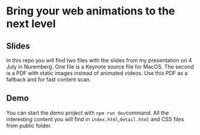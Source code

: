 # Bring your web animations to the next level

## Slides

In this repo you will find two files with the slides from my presentation on 4 July in Nuremberg. One file is a Keynote source file for MacOS. The second is a PDF with static images instead of animated videos. Use this PDF as a fallback and for fast content scan.

## Demo

You can start the demo project with ```npm run dev```command. All the interesting content you will find in ```index.html```,```detail.html``` and CSS files from public folder.